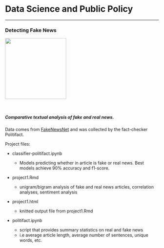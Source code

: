 # Data Science and Public Policy

*******************************************************

### Detecting Fake News

[<img src="https://cdn.factcheck.org/UploadedFiles/fakenews.jpg" width="200">](https://www.factcheck.org/2016/11/how-to-spot-fake-news/)

<br>

##### Comparative textual analysis of fake and real news.


Data comes from [FakeNewsNet](https://github.com/KaiDMML/FakeNewsNet/tree/old-version) and was collected by the fact-checker Politifact.

Project files:

* classifier-politifact.ipynb
  * Models predicting whether in article is fake or real news. Best models achieve 90% accuracy and f1-score.
  
* project1.Rmd
  * unigram/bigram analysis of fake and real news articles, correlation analyses, sentiment analysis

* project1.html
  * knitted output file from project1.Rmd 
  
* politifact.ipynb
  * script that provides summary statistics on real and fake news
  * i.e average article length, average number of sentences, unique words, etc.
